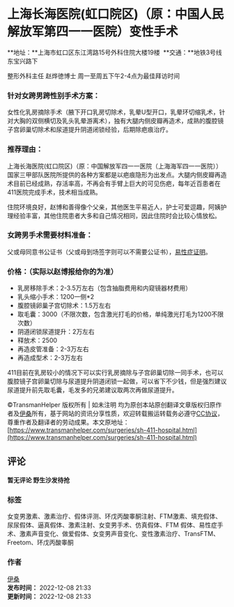 # 上海长海医院(虹口院区)（原：中国人民解放军第四一一医院）变性手术

**地址：**上海市虹口区东江湾路15号外科住院大楼19楼  **交通：**地铁3号线东宝兴路下

整形外科主任 赵烨徳博士 周一至周五下午2-4点为最佳拜访时间

### 针对女跨男跨性别手术方案：

女性化乳房摘除手术（腋下开口乳房切除术，乳晕U型开口，乳晕环切缩乳术，针对大胸的双侧横切及乳头乳晕游离术），独有大腿内侧皮瓣再造术，成熟的腹腔镜子宫卵巢切除术和尿道提升阴道闭锁经验，后期除疤痕治疗。

### 推荐理由：

上海长海医院(虹口院区)（原：中国解放军四一一医院（上海海军四一一医院））国家三甲部队医院所提供的各种方案都是以疤痕隐形为出发点。大腿内侧皮瓣再造术目前已经成熟，存活率高，不再会有手臂上巨大的可见伤疤，每年近百患者在411医院完成手术，技术相当成熟。

住院环境良好，赵博和善得像个父亲，其他医生平易近人，护士可爱逗趣，阿姨护理经验丰富，其他住院患者大多和自己情况相同，因此住院时会比较心情放松。

### 女跨男手术需要材料准备：

父或母同意书公证书（父或母到场签字则可以不需要公证书），[易性症证明](https://www.transmanhelper.com/surgeries/shsjswszx.html)。

### 价格：（实际以赵博报给你的为准）

- 乳房移除手术：2-3.5万左右（包含抽脂费用和内窥镜器材费用）
- 乳头缩小手术：1200一侧\*2
- 腹腔镜卵巢子宫切除术：1.5万左右
- 取毛囊：3000（不限次数，包含激光打毛的价格，单纯激光打毛为1200不限次数）
- 阴道闭锁尿道提升：2万左右
- 释放术：2500
- 再造皮管准备：2-3万左右
- 再造成型术：2-3万左右

411目前在乳房较小的情况下可以实行乳房摘除与子宫卵巢切除一同手术，也可以腹腔镜子宫卵巢切除与尿道提升阴道闭锁一起做，可以省下不少钱，但是强烈建议尿道提升前先取毛囊，毛发多的兄弟建议取两次再做尿道提升。

©TransmanHelper 版权所有 | 如未注明 均为原创本站原创翻译文章版权归原作者及[伊桑](https://imethanw.com)所有，基于网站的资讯分享性质，欢迎转载搬运转载务必遵守[CC协议](http://creativecommons.org/licenses/by-nc-sa/4.0/)，尊重作者及翻译者的劳动成果。本文原地址：[https://www.transmanhelper.com/surgeries/sh-411-hospital.html](https://www.transmanhelper.com/surgeries/sh-411-hospital.html)

## 评论

#### 暂无评论 野生沙发待抢

### 标签

女变男激素、激素治疗、假体评测、环戊丙酸睾酮注射、FTM激素、填充假体、尿尿假体、逼真假体、激素注射、女变男手术、仿真假体、FTM 假体、易性症手术、激素声音变化、做爱假体、女变男声音变化、变性激素治疗、TransFTM、Freetom、环戊丙酸睾酮

### 作者

[伊桑](https://www.transmanhelper.com/author/imethanw)  
**发布时间：** 2022-12-08 21:33  
**更新时间：** 2022-12-08 21:33